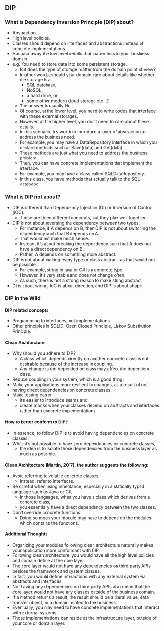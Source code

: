 ## DIP 

### What is Dependency Inversion Principle (DIP) about?
- Abstraction.
- High level policies.
- Classes should depend on interfaces and abstractions instead of concrete implementations.
- Abstract away the low level details that matter less to your business domain.
- e.g. You need to store data into some persistent storage. 
    - But does the type of storage matter from the domain point of view? 
    - In other words, should your domain care about details like whether the storage is a 
        - SQL database, 
        - NoSQL, 
        - a hard drive, or 
        - some other modern cloud storage etc…? 
    - The answer is usually No. 
    - Of course, at the lower level, you need to write codes that interface with these external storages. 
    - However, at the higher level, you don’t need to care about these details. 
    - In this scenario, it’s worth to introduce a layer of abstraction to address the business need. 
    - For example, you may have a DataRepository interface in which you declare methods such as Save(data) and Get(data). 
    - These methods are just what you need to address the business problem. 
    - Then, you can have concrete implementations that implement the interface. 
    - For example, you may have a class called SQLDataRepository. 
    - In this class, you have methods that actually talk to the SQL database.

### What is DIP not about?
- DIP is different than Dependency Injection (DI) or Inversion of Control (iOC). 
    - Those are three different concepts, but they play well together.
- DIP is not about reversing the dependency between two types. 
    - For instance, if A depends on B, then DIP is not about switching the dependency such that B depends on A. 
    - That would not make much sense. 
    - Instead, it’s about breaking the dependency such that A does not have a direct dependency on B. 
    - Rather, A depends on something more abstract.
- DIP is not about making every type or class abstract, as that would not be possible. 
    - For example, string in java or C# is a concrete type. 
    - However, it’s very stable and does not change often. 
    - As such, there is not a strong reason to make string abstract.
- DI is about wiring, IoC is about direction, and DIP is about shape.

### DIP in the Wild
#### DIP related concepts
- Programming to interfaces, not implementations
- Other principles in SOLID: Open Closed Principle, Liskov Substitution Principle.

#### Clean Architecture
- Why should you adhere to DIP?
    - A class which depends directly on another concrete class is not desirable because of the increase in coupling. 
    - Any change to the depended on class may affect the dependent class.
- Reduce coupling in your system, which is a good thing.
- Make your applications more resilient to changes, as a result of not having direct dependencies on concrete classes.
- Make testing easier 
    - it’s easier to introduce seams and 
    - create mocks when your classes depend on abstracts and interfaces rather than concrete implementations
#### How to better conform to DIP?
- In essence, to follow DIP is to avoid having dependencies on concrete classes. 
- While it’s not possible to have zero dependencies on concrete classes, 
    - the idea is to isolate those dependencies from the business layer as much as possible.

#### Clean Architecture (Martin, 2017), the author suggests the following:
- Avoid referring to volatile concrete classes. 
    - Instead, refer to interfaces.
- Be careful when using inheritance, especially in a statically typed language such as Java or C#. 
    - In those languages, when you have a class which derives from a concrete class, 
    - you essentially have a direct dependency between the two classes.
- Don’t override concrete functions. 
    - Doing so mean your module may have to depend on the modules which contains the functions.

#### Additional Thoughts 
- Organizing your modules following clean architecture naturally makes your application more conformant with DIP. 
- Following clean architecture, you would have all the high level policies and domain define at the core layer. 
- The core layer would not have any dependencies on third party APIs besides the framework and system classes. 
- In fact, you would define interactions with any external system via abstracts and interfaces. 
- Not having any dependencies on third party APIs also mean that the core layer would not have any classes outside of the business domain. 
- If a method returns a result, the result should be a literal value, data transfer object, or a domain related to the business. 
- Eventually, you may need to have concrete implementations that interact with external systems. 
- Those implementations can reside at the infrastructure layer, outside of your core or domain layer.